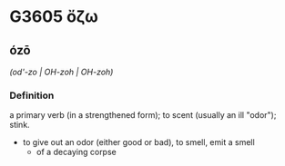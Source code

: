 # G3605 ὄζω

## ózō

_(od'-zo | OH-zoh | OH-zoh)_

### Definition

a primary verb (in a strengthened form); to scent (usually an ill "odor"); stink.

- to give out an odor (either good or bad), to smell, emit a smell
  - of a decaying corpse

